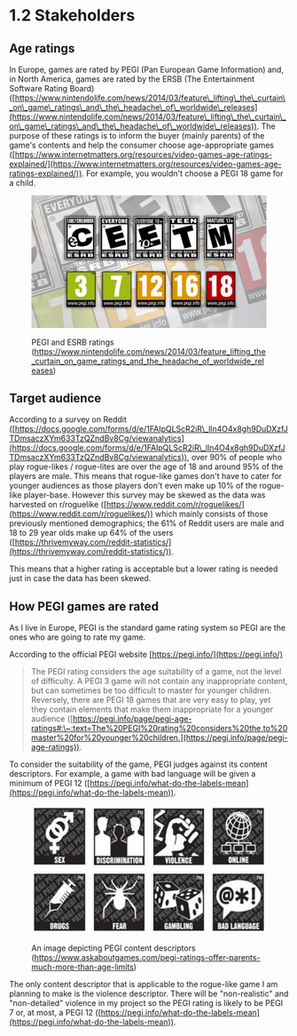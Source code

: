 # 1.2 Stakeholders

## Age ratings

In Europe, games are rated by PEGI (Pan European Game Information) and, in North America, games are rated by the ERSB (The Entertainment Software Rating Board) ([https://www.nintendolife.com/news/2014/03/feature\_lifting\_the\_curtain\_on\_game\_ratings\_and\_the\_headache\_of\_worldwide\_releases](https://www.nintendolife.com/news/2014/03/feature\_lifting\_the\_curtain\_on\_game\_ratings\_and\_the\_headache\_of\_worldwide\_releases)). The purpose of these ratings is to inform the buyer (mainly parents) of the game's contents and help the consumer choose age-appropriate games ([https://www.internetmatters.org/resources/video-games-age-ratings-explained/](https://www.internetmatters.org/resources/video-games-age-ratings-explained/)). For example, you wouldn't choose a PEGI 18 game for a child.

<figure><img src="../.gitbook/assets/image (4).png" alt=""><figcaption><p>PEGI and ESRB ratings (<a href="https://www.nintendolife.com/news/2014/03/feature_lifting_the_curtain_on_game_ratings_and_the_headache_of_worldwide_releases">https://www.nintendolife.com/news/2014/03/feature_lifting_the_curtain_on_game_ratings_and_the_headache_of_worldwide_releases</a>)</p></figcaption></figure>

## Target audience

According to a survey on Reddit ([https://docs.google.com/forms/d/e/1FAIpQLScR2iR\_lln4O4x8gh9DuDXzfJTDmsaczXYm633TzQZndBv8Cg/viewanalytics](https://docs.google.com/forms/d/e/1FAIpQLScR2iR\_lln4O4x8gh9DuDXzfJTDmsaczXYm633TzQZndBv8Cg/viewanalytics)),  over 90% of people who play rogue-likes / rogue-lites are over the age of 18 and around 95% of the players are male. This means that rogue-like games don't have to cater for younger audiences as those players don't even make up 10% of the rogue-like player-base. However this survey may be skewed as the data was harvested on r/roguelike ([https://www.reddit.com/r/roguelikes/](https://www.reddit.com/r/roguelikes/)) which mainly consists of those previously mentioned demographics; the 61% of Reddit users are male and 18 to 29 year olds make up 64% of the users ([https://thrivemyway.com/reddit-statistics/](https://thrivemyway.com/reddit-statistics/)).

This means that a higher rating is acceptable but a lower rating is needed just in case the data has been skewed.

## How PEGI games are rated

As I live in Europe, PEGI is the standard game rating system so PEGI are the ones who are going to rate my game.

According to the official PEGI website [https://pegi.info/](https://pegi.info/)

> The PEGI rating considers the age suitability of a game, not the level of difficulty. A PEGI 3 game will not contain any inappropriate content, but can sometimes be too difficult to master for younger children. Reversely, there are PEGI 18 games that are very easy to play, yet they contain elements that make them inappropriate for a younger audience ([https://pegi.info/page/pegi-age-ratings#:\~:text=The%20PEGI%20rating%20considers%20the,to%20master%20for%20younger%20children.](https://pegi.info/page/pegi-age-ratings)).

To consider the suitability of the game, PEGI judges against its content descriptors. For example, a game with bad language will be given a minimum of PEGI 12 ([https://pegi.info/what-do-the-labels-mean](https://pegi.info/what-do-the-labels-mean)).

<figure><img src="../.gitbook/assets/image (1).png" alt=""><figcaption><p>An image depicting PEGI content descriptors (<a href="https://www.askaboutgames.com/pegi-ratings-offer-parents-much-more-than-age-limits">https://www.askaboutgames.com/pegi-ratings-offer-parents-much-more-than-age-limits</a>)</p></figcaption></figure>

The only content descriptor that is applicable to the rogue-like game I am planning to make is the violence descriptor. There will be "non-realistic" and "non-detailed" violence in my project so the PEGI rating is likely to be PEGI 7 or, at most, a PEGI 12 ([https://pegi.info/what-do-the-labels-mean](https://pegi.info/what-do-the-labels-mean)).
